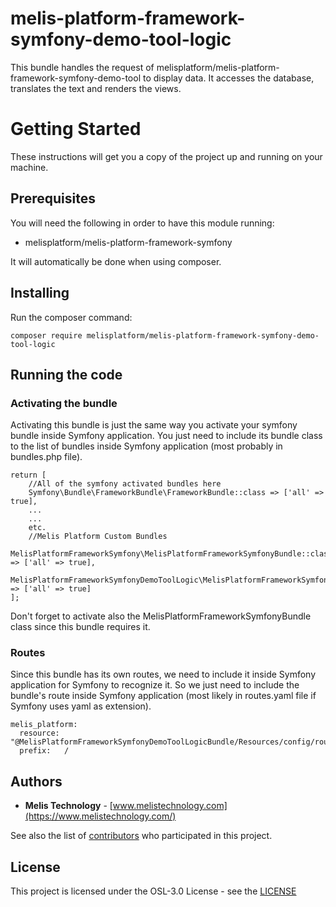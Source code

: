 # melis-platform-framework-symfony-demo-tool-logic
This bundle handles the request of melisplatform/melis-platform-framework-symfony-demo-tool
to display data. It accesses the database, translates the text and renders the views.

# Getting  Started
These instructions will get you a copy of the project up and running on your machine.

## Prerequisites
You will need the following in order to have this module running:
* melisplatform/melis-platform-framework-symfony

It will automatically be done when using composer.

## Installing
Run the composer command:
```
composer require melisplatform/melis-platform-framework-symfony-demo-tool-logic
```

## Running the code

### Activating the bundle
Activating this bundle is just the same way you activate your symfony bundle inside Symfony application. 
You just need to include its bundle class to the list of bundles inside Symfony application (most probably in bundles.php file).

```
return [
    //All of the symfony activated bundles here
    Symfony\Bundle\FrameworkBundle\FrameworkBundle::class => ['all' => true],
    ...
    ...
    etc.
    //Melis Platform Custom Bundles
    MelisPlatformFrameworkSymfony\MelisPlatformFrameworkSymfonyBundle::class => ['all' => true],
    MelisPlatformFrameworkSymfonyDemoToolLogic\MelisPlatformFrameworkSymfonyDemoToolLogicBundle::class => ['all' => true]
];
```
Don't forget to activate also the MelisPlatformFrameworkSymfonyBundle class since this bundle requires it.

### Routes
Since this bundle has its own routes, we need to include it inside Symfony application for Symfony to recognize it.
So we just need to include the bundle's route inside Symfony application (most likely in routes.yaml file if Symfony uses yaml as extension).
```
melis_platform:
  resource: "@MelisPlatformFrameworkSymfonyDemoToolLogicBundle/Resources/config/routing.yaml"
  prefix:   /
``` 

## Authors

* **Melis Technology** - [www.melistechnology.com](https://www.melistechnology.com/)

See also the list of [contributors](https://github.com/melisplatform/melis-platform-framework-symfony-demo-tool-logic/contributors) who participated in this project.


## License

This project is licensed under the OSL-3.0 License - see the [LICENSE](LICENSE)
